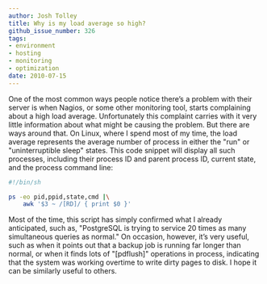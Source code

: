 ```yaml
---
author: Josh Tolley
title: Why is my load average so high?
github_issue_number: 326
tags:
- environment
- hosting
- monitoring
- optimization
date: 2010-07-15
---
```




One of the most common ways people notice there’s a problem with their server is when Nagios, or some other monitoring tool, starts complaining about a high load average. Unfortunately this complaint carries with it very little information about what might be causing the problem. But there are ways around that. On Linux, where I spend most of my time, the load average represents the average number of process in either the "run" or "uninterruptible sleep" states. This code snippet will display all such processes, including their process ID and parent process ID, current state, and the process command line:

```bash
#!/bin/sh

ps -eo pid,ppid,state,cmd |\
    awk '$3 ~ /[RD]/ { print $0 }'
```

Most of the time, this script has simply confirmed what I already anticipated, such as, "PostgreSQL is trying to service 20 times as many simultaneous queries as normal." On occasion, however, it’s very useful, such as when it points out that a backup job is running far longer than normal, or when it finds lots of "[pdflush]" operations in process, indicating that the system was working overtime to write dirty pages to disk. I hope it can be similarly useful to others.


